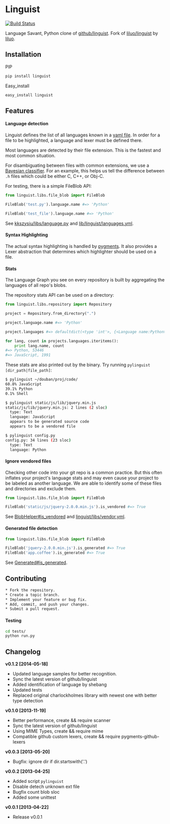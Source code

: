 Linguist
========
[![Build Status](https://travis-ci.org/kkszysiu/linguist.png)](https://travis-ci.org/kkszysiu/linguist)

Language Savant, Python clone of [github/linguist](https://github.com/github/linguist/).
Fork of [liluo/linguist](https://github.com/liluo/linguist) by [liluo](https://github.com/liluo).

## Installation

PIP
```bash
pip install linguist
```

Easy_install
```bash
easy_install linguist
```

## Features

#### Language detection

Linguist defines the list of all languages known in a [yaml file](https://github.com/liluo/linguist/blob/master/linguist/libs/languages.yml). In order for a file to be highlighted, a language and lexer must be defined there.

Most languages are detected by their file extension. This is the fastest and most common situation.

For disambiguating between files with common extensions, we use a [Bayesian classifier](https://github.com/liluo/linguist/blob/master/linguist/libs/classifier.py). For an example, this helps us tell the difference between `.h` files which could be either C, C++, or Obj-C.

For testing, there is a simple FileBlob API:

```python
from linguist.libs.file_blob import FileBlob

FileBlob('test.py').language.name #=> 'Python'

FileBlob('test_file').language.name #=> 'Python'
```

See [kkszysiu/libs/language.py](https://github.com/kkszysiu/linguist/blob/master/linguist/libs/language.py) and [lib/linguist/languages.yml](https://github.com/kkszysiu/linguist/blob/master/linguist/libs/languages.yml).


#### Syntax Highlighting

The actual syntax highlighting is handled by [pygments](https://bitbucket.org/birkenfeld/pygments-main). It also provides a Lexer abstraction that determines which highlighter should be used on a file.

#### Stats

The Language Graph you see on every repository is built by aggregating the languages of all repo's blobs.

The repository stats API can be used on a directory:

```python
from linguist.libs.repository import Repository

project = Repository.from_directory(".")

project.language.name #=> 'Python'

project.languages #=> defaultdict(<type 'int'>, {<Language name:Python>: 53446, <Language name:JavaScript>: 1991})

for lang, count in projects.languages.iteritems():
    print lang.name, count
#=> Python, 53446
#=> JavaScript, 1991
```

These stats are also printed out by the binary. Try running `pylinguist [dir_path|file_path]`:

```bash
$ pylinguist ~/douban/proj/code/
60.8% JavaScript
39.1% Python
0.1% Shell

$ pylinguist static/js/lib/jquery.min.js
static/js/lib/jquery.min.js: 2 lines (2 sloc)
  type: Text
  language: JavaScript
  appears to be generated source code
  appears to be a vendored file

$ pylinguist config.py
config.py: 34 lines (23 sloc)
  type: Text
  language: Python
```

#### Ignore vendored files

Checking other code into your git repo is a common practice. But this often inflates your project's language stats and may even cause your project to be labeled as another language. We are able to identify some of these files and directories and exclude them.

```python
from linguist.libs.file_blob import FileBlob

FileBlob('static/js/jquery-2.0.0.min.js').is_vendored #=> True
```

See [BlobHelper#is_vendored](https://github.com/kkszysiu/linguist/blob/master/linguist/libs/blob_helper.py#L279) and [linguist/libs/vendor.yml](https://github.com/kkszysiu/linguist/blob/master/linguist/libs/vendor.yml).

#### Generated file detection

```python
from linguist.libs.file_blob import FileBlob

FileBlob('jquery-2.0.0.min.js').is_generated #=> True
FileBlob('app.coffee').is_generated #=> True
```

See [Generated#is_generated](https://github.com/kkszysiu/linguist/blob/master/linguist/libs/generated.py).


## Contributing

```bash
* Fork the repository.
* Create a topic branch.
* Implement your feature or bug fix.
* Add, commit, and push your changes.
* Submit a pull request.
```

#### Testing

```bash
cd tests/
python run.py
```

## Changelog
__v0.1.2 [2014-05-18]__
* Updated language samples for better recognition.
* Sync the latest version of github/linguist
* Added identification of language by shebang
* Updated tests
* Replaced original charlockholmes library with newest one with better type detection

__v0.1.0 [2013-11-19]__
* Better performance, create && require scanner
* Sync the latest version of github/linguist
* Using MIME Types, create && require mime
* Compatible github custom lexers, create && require pygments-github-lexers

__v0.0.3 [2013-05-20]__
* Bugfix: ignore dir if dir.startswith('.')

__v0.0.2 [2013-04-25]__
* Added script `pylinguist`
* Disable detech unknown ext file
* Bugfix count blob sloc
* Added some unittest

__v0.0.1 [2013-04-22]__
* Release v0.0.1
